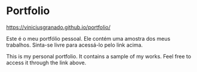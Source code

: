 # Portfolio

https://viniciusgranado.github.io/portfolio/

Este é o meu portfólio pessoal. Ele contém uma amostra dos meus trabalhos. Sinta-se livre para acessá-lo pelo link acima.

This is my personal portfolio. It contains a sample of my works. Feel free to access it through the link above.
